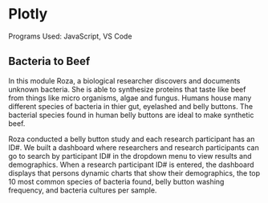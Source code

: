 # Plotly
Programs Used: JavaScript, VS Code
## Bacteria to Beef
In this module Roza, a biological researcher discovers and documents unknown bacteria. She is able to synthesize proteins that taste like beef from things like micro organisms, algae and fungus. Humans house many different species of bacteria in thier gut, eyelashed and belly buttons. The bacterial species found in human belly buttons are ideal to make synthetic beef. 

Roza conducted a belly button study and each research participant has an ID#. We built a dashboard where researchers and research participants can go to search by participant ID# in the dropdown menu to view results and demographics. When a research participant ID# is entered, the dashboard displays that persons dynamic charts that show their demographics, the top 10 most common species of bacteria found, belly button washing frequency, and bacteria cultures per sample.
